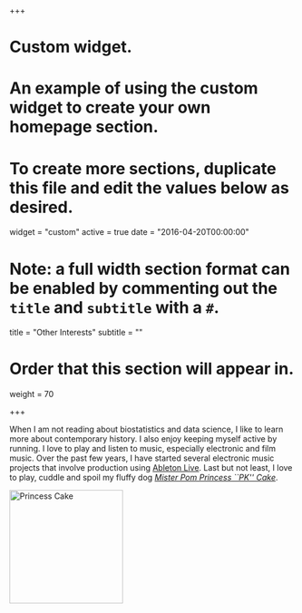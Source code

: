 +++
# Custom widget.
# An example of using the custom widget to create your own homepage section.
# To create more sections, duplicate this file and edit the values below as desired.
widget = "custom"
active = true
date = "2016-04-20T00:00:00"

# Note: a full width section format can be enabled by commenting out the `title` and `subtitle` with a `#`.
title = "Other Interests"
subtitle = ""

# Order that this section will appear in.
weight = 70

+++

When I am not reading about biostatistics and data science, I like to learn more about contemporary history. I also enjoy keeping myself active by running. I love to play and listen to music, especially electronic and film music. Over the past few years, I have started several electronic music projects that involve production using [Ableton Live](https://www.ableton.com/en/live/). Last but not least, I love to play, cuddle and spoil my fluffy dog [*Mister Pom Princess ``PK'' Cake*](https://www.instagram.com/pk_the_pom/). 


<img src="/img/pk_pom_flower.jpeg" alt="Princess Cake" width="200"/>




